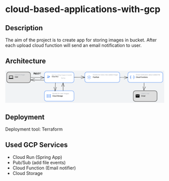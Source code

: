 # cloud-based-applications-with-gcp

## Description

The aim of the project is to create app for storing images in bucket. 
After each upload cloud function will send an email notification to user.

## Architecture

![Architecture](data/gcp-arch.png?raw=true)

## Deployment

Deployment tool: Terraform

## Used GCP Services

- Cloud Run (Spring App)
- Pub/Sub (add file events)
- Cloud Function (Email notifier)
- Cloud Storage